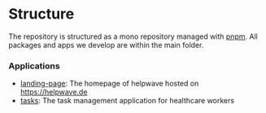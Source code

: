 # Structure
The repository is structured as a mono repository managed with [pnpm](https://pnpm.io).
All packages and apps we develop are within the main folder.

### Applications 

- [landing-page](../landing-page): The homepage of helpwave hosted on https://helpwave.de
- [tasks](../tasks): The task management application for healthcare workers
